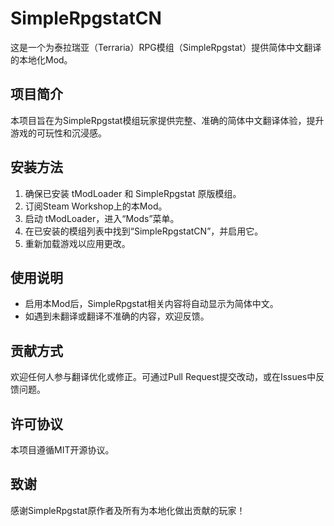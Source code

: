 # SimpleRpgstatCN

这是一个为泰拉瑞亚（Terraria）RPG模组（SimpleRpgstat）提供简体中文翻译的本地化Mod。

## 项目简介

本项目旨在为SimpleRpgstat模组玩家提供完整、准确的简体中文翻译体验，提升游戏的可玩性和沉浸感。

## 安装方法

1. 确保已安装 tModLoader 和 SimpleRpgstat 原版模组。
2. 订阅Steam Workshop上的本Mod。
3. 启动 tModLoader，进入“Mods”菜单。
4. 在已安装的模组列表中找到“SimpleRpgstatCN”，并启用它。
5. 重新加载游戏以应用更改。

## 使用说明

- 启用本Mod后，SimpleRpgstat相关内容将自动显示为简体中文。
- 如遇到未翻译或翻译不准确的内容，欢迎反馈。

## 贡献方式

欢迎任何人参与翻译优化或修正。可通过Pull Request提交改动，或在Issues中反馈问题。

## 许可协议

本项目遵循MIT开源协议。

## 致谢

感谢SimpleRpgstat原作者及所有为本地化做出贡献的玩家！
